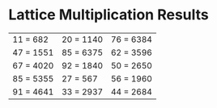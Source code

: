 # Lattice Multiplication Results

|   |   |   |
|---|---|---|
| 11 = 682 | 20 = 1140 | 76 = 6384 |
| 47 = 1551 | 85 = 6375 | 62 = 3596 |
| 67 = 4020 | 92 = 1840 | 50 = 2650 |
| 85 = 5355 | 27 = 567 | 56 = 1960 |
| 91 = 4641 | 33 = 2937 | 44 = 2684 |
